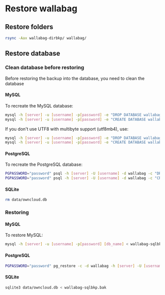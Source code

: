 # Restore wallabag

## Restore folders

```bash
rsync -Aax wallabag-dirbkp/ wallabag/
```

## Restore database

### Clean database before restoring

Before restoring the backup into the database, you need to clean the database

#### MySQL
To recreate the MySQL database:

```bash
mysql -h [server] -u [username] -p[password] -e "DROP DATABASE wallabag"
mysql -h [server] -u [username] -p[password] -e "CREATE DATABASE wallabag CHARACTER SET utf8mb4 COLLATE utf8mb4_general_ci"
```

If you don't use UTF8 with multibyte support (utf8mb4), use:
```bash
mysql -h [server] -u [username] -p[password] -e "DROP DATABASE wallabag"
mysql -h [server] -u [username] -p[password] -e "CREATE DATABASE wallabag"
```

#### PostgreSQL
To recreate the PostgreSQL database:
```bash
PGPASSWORD="password" psql -h [server] -U [username] -d wallabag -c "DROP DATABASE \"wallabag\";"
PGPASSWORD="password" psql -h [server] -U [username] -d wallabag -c "CREATE DATABASE \"wallabag\";"
```

#### SQLite
```bash
rm data/owncloud.db
```

### Restoring
#### MySQL
To restore MySQL:
```bash
mysql -h [server] -u [username] -p[password] [db_name] < wallabag-sqlbkp.bak
```

#### PostgreSQL
```bash
PGPASSWORD="password" pg_restore -c -d wallabag -h [server] -U [username] wallabag-sqlbkp.bak
```

#### SQLite
```bash
sqlite3 data/owncloud.db < wallabag-sqlbkp.bak
```
